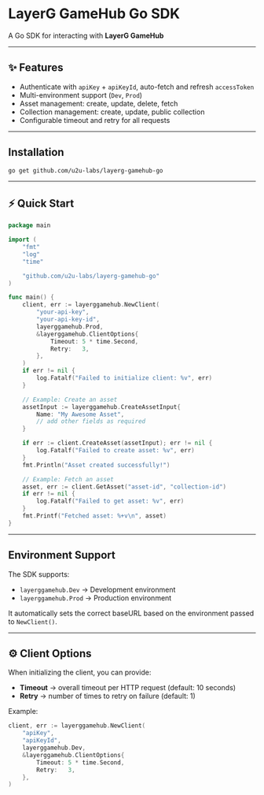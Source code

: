 # LayerG GameHub Go SDK

A Go SDK for interacting with **LayerG GameHub**

---

## ✨ Features

- Authenticate with `apiKey` + `apiKeyId`, auto-fetch and refresh `accessToken`
- Multi-environment support (`Dev`, `Prod`)
- Asset management: create, update, delete, fetch
- Collection management: create, update, public collection
- Configurable timeout and retry for all requests

---

## Installation

```bash
go get github.com/u2u-labs/layerg-gamehub-go
```

---

## ⚡ Quick Start

```go
package main

import (
    "fmt"
    "log"
    "time"

    "github.com/u2u-labs/layerg-gamehub-go"
)

func main() {
    client, err := layerggamehub.NewClient(
        "your-api-key",
        "your-api-key-id",
        layerggamehub.Prod,
        &layerggamehub.ClientOptions{
            Timeout: 5 * time.Second,
            Retry:   3,
        },
    )
    if err != nil {
        log.Fatalf("Failed to initialize client: %v", err)
    }

    // Example: Create an asset
    assetInput := layerggamehub.CreateAssetInput{
        Name: "My Awesome Asset",
        // add other fields as required
    }

    if err := client.CreateAsset(assetInput); err != nil {
        log.Fatalf("Failed to create asset: %v", err)
    }
    fmt.Println("Asset created successfully!")

    // Example: Fetch an asset
    asset, err := client.GetAsset("asset-id", "collection-id")
    if err != nil {
        log.Fatalf("Failed to get asset: %v", err)
    }
    fmt.Printf("Fetched asset: %+v\n", asset)
}
```

---

## Environment Support

The SDK supports:

- `layerggamehub.Dev` → Development environment
- `layerggamehub.Prod` → Production environment

It automatically sets the correct baseURL based on the environment passed to `NewClient()`.

---

## ⚙ Client Options

When initializing the client, you can provide:

- **Timeout** → overall timeout per HTTP request (default: 10 seconds)
- **Retry** → number of times to retry on failure (default: 1)

Example:

```go
client, err := layerggamehub.NewClient(
    "apiKey",
    "apiKeyId",
    layerggamehub.Dev,
    &layerggamehub.ClientOptions{
        Timeout: 5 * time.Second,
        Retry:   3,
    },
)
```